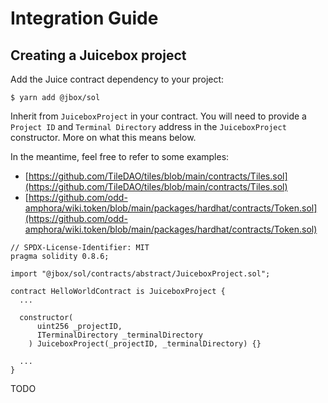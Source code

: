 # Integration Guide

## Creating a Juicebox project

Add the Juice contract dependency to your project:

```
$ yarn add @jbox/sol
```

Inherit from `JuiceboxProject` in your contract. You will need to provide a `Project ID` and `Terminal Directory` address in the `JuiceboxProject` constructor. More on what this means below.

In the meantime, feel free to refer to some examples:

* [https://github.com/TileDAO/tiles/blob/main/contracts/Tiles.sol](https://github.com/TileDAO/tiles/blob/main/contracts/Tiles.sol)
* [https://github.com/odd-amphora/wiki.token/blob/main/packages/hardhat/contracts/Token.sol](https://github.com/odd-amphora/wiki.token/blob/main/packages/hardhat/contracts/Token.sol)

```text
// SPDX-License-Identifier: MIT
pragma solidity 0.8.6;

import "@jbox/sol/contracts/abstract/JuiceboxProject.sol";

contract HelloWorldContract is JuiceboxProject {
  ...
    
  constructor(
      uint256 _projectID,
      ITerminalDirectory _terminalDirectory
    ) JuiceboxProject(_projectID, _terminalDirectory) {}

  ...
}
```

TODO

